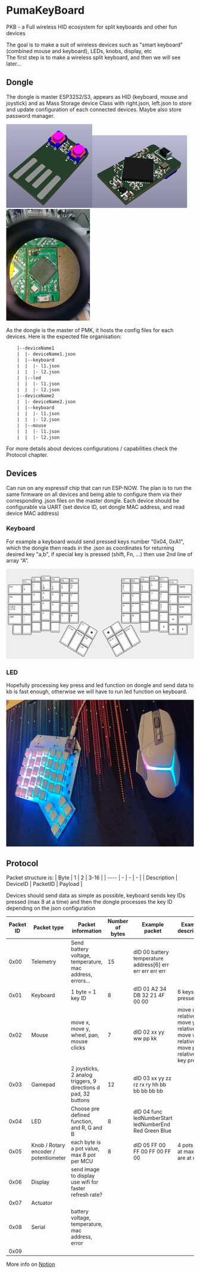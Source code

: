 # PumaKeyBoard
PKB - a Full wireless HID ecosystem for split keyboards and other fun devices

The goal is to make a suit of wireless devices such as "smart keyboard" (combined mouse and keyboard), LEDs, knobs, display, etc  
The first step is to make a wireless split keyboard, and then we will see later...

## Dongle
The dongle is master ESP32S2/S3, appears as HID (keyboard, mouse and joystick) and as Mass Storage device Class with right.json, left.json to store and update configuration of each connected devices.
Maybe also store password manager.  

<img src="/Documentation/Images/Dongle_HW00_recto.jpg" width="231" height="225"><img src="/Documentation/Images/Dongle_HW00_verso.jpg" width="255" height="195"><img src="/Documentation/Images/Dongle_HW00_PCB_bottom.jpg" width="225" height="300">

As the dongle is the master of PMK, it hosts the config files for each devices. Here is the expected file organisation:

		|--deviceName1  
		|  |- deviceName1.json  
		|  |--keyboard  
		|  |  |- l1.json  
		|  |  |- l2.json  
		|  |--led  
		|  |  |- l1.json  
		|  |  |- l2.json  
		|--deviceName2  
		|  |- deviceName2.json  
		|  |--keyboard  
		|  |  |- l1.json  
		|  |  |- l2.json  
		|  |--mouse  
		|  |  |- l1.json  
		|  |  |- l2.json
		
For more details about devices configurations / capabilities check the Protocol chapter.

## Devices
Can run on any espressif chip that can run ESP-NOW.
The plan is to run the same firmware on all devices and being able to configure them via their corresponding .json files on the master dongle. 
Each device should be configurable via UART (set device ID, set dongle MAC address, and read device MAC address)

### Keyboard
For example a keyboard would send pressed keys number "0x04, 0xA1", which the dongle then reads in the .json as coordinates for returning desired key "a,b", if special key is pressed (shift, Fn, …) then use 2nd line of array “A”.  

<img src="/Layout/keyboard-layout.jpg" width="536" height="242">

### LED
Hopefully processing key press and led function on dongle and send data to kb is fast enough, otherwise we will have to run led function on keyboard.  

<img src="/Documentation/Images/PKB_HW00_pulsar.png" width="700" height="394">

## Protocol
Packet structure is: 
| Byte | 1 | 2 | 3-16 |
| ---- | - | - | - |
| Description | DeviceID | PacketID | Payload |

Devices should send data as simple as possible, keyboard sends key IDs pressed (max 8 at a time) and then the dongle processes the key ID depending on the json configuration

| Packet ID | Packet type | Packet information | Number of bytes | Example packet | Example description |
| --------- | ----------- | ------------------ | --------------- | -------------- | ------------------- |
| 0x00 | Telemetry | Send battery voltage, temperature, mac address, errors... | 15 | dID 00 battery temperature address[6] err err err err err |  |
| 0x01 | Keyboard | 1 byte = 1 key ID | 8 | dID 01 A2 34 DB 32 21 4F 00 00 | 6 keys are pressed |
| 0x02 | Mouse | move x, move y, wheel, pan, mouse clicks | 7 | dID 02 xx yy ww pp kk |move x relative, move y relative, move w relative, move p relative, kk key press|
| 0x03 | Gamepad | 2 joysticks, 2 analog triggers, 9 directions d pad, 32 buttons | 12 | dID 03 xx yy zz rz rx ry hh bb bb bb bb bb |  |
| 0x04 | LED | Choose pre defined function, and R, G and B | 8 | dID 04 func ledNumberStart ledNumberEnd Red Green Blue |  |
| 0x05 | Knob / Rotary encoder / potentiometer | each byte is a pot value, max 8 pot per MCU | 8 | dID 05 FF 00 FF 00 FF 00 FF 00 | 4 pots are at max, 4 are at min |
| 0x06 | Display | send image to display use wifi for faster refresh rate? |  |  |  |
| 0x07 | Actuator |  |  |  |  |
| 0x08 | Serial | battery voltage, temperature, mac address, error |  |  |  |
| 0x09 |  |  |  |  |  |

More info on [Notion](https://swamp-zydeco-907.notion.site/PumaKeyBoard-b41d42fec8c74b02bc73637fae3648d7)
